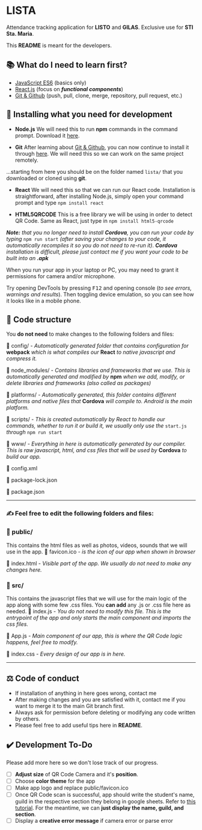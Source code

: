 # LISTA 
Attendance tracking application for **LISTO** and **GILAS**.  Exclusive use for **STI Sta. Maria**.

This **README** is meant for the developers.

## 📚 What do I need to learn first?

 - [JavaScript ES6](https://www.w3schools.com/js/js_es6.asp) (basics only)
 - [React.js](https://www.w3schools.com/react/default.asp) (focus on ***functional components***)
 - [Git & Github](https://www.w3schools.com/git/) (push, pull, clone, merge, repository, pull request, etc.)

## 📩 Installing what you need for development

 - **Node.js**
    We will need this to run **npm** commands in the command prompt. Download it [here](https://nodejs.org/en/download/).
    
 - **Git**
    After learning about [Git & Github](https://www.w3schools.com/git/), you can now continue to install it through [here](https://gitforwindows.org/). We will need this so we can work on the same project remotely.

...starting from here you should be on the folder named `lista/` that you downloaded or cloned using **git**.

    
 - **React**
    We will need this so that we can run our React code. Installation is straightforward, after installing Node.js, simply open your command prompt and type `npm install react`
    
 - **HTML5QRCODE**
	This is a free library we will be using in order to detect QR Code. Same as React, just type in `npm install html5-qrcode`

***Note:** that you no longer need to install **Cordova**, you can run your code by typing* `npm run start` *(after saving your changes to your code, it automatically recompiles it so you do not need to re-run it)*. ***Cordova** installation is difficult, please just contact me if you want your code to be built into an **.apk***

When you run your app in your laptop or PC, you may need to grant it permissions for camera and/or microphone.

Try opening DevTools by pressing <kbd>F12</kbd> and opening console (*to see errors, warnings and results*). Then toggling device emulation, so you can see how it looks like in a mobile phone.

## 🧬 Code structure
You **do not need** to make changes to the following folders and files:

📁 config/ - *Automatically generated folder that contains configuration for* **webpack** *which is what compiles our*  **React** *to native javascript and compress it.*

📁 node_modules/ - *Contains libraries and frameworks that we use. This is automatically generated and modified by* **npm** *when we add, modify, or delete libraries and frameworks (also called as packages)*

📁 platforms/ - *Automatically generated, this folder contains different platforms and native files that* **Cordova** *will compile to. Android is the main platform.*

📁 scripts/ - *This is created automatically by React to handle our commands, whether to run it or build it, we usually only use the* `start.js` *through* `npm run start`

📁 www/ - *Everything in here is automatically generated by our compiler. This is raw javascript, html, and css files that will be used by* **Cordova** *to build our app.*

📜 config.xml

📜 package-lock.json

📜 package.json


---
###  ✍️ Feel free to edit the following folders and files:
### 📁 public/
This contains the html files as well as photos, videos, sounds that we will use in the app.
📜 favicon.ico  - *is the icon of our app when shown in browser*

📜 index.html  - *Visible part of the app. We usually do not need to make any changes here.*



### 📁 src/
This contains the javascript files that we will use for the main logic of the app along with some few .css files. You **can add** any .js or .css file here as needed.
📜 index.js  - *You do not need to modify this file. This is the entrypoint of the app and only starts the main component and imports the css files.*

📜 App.js  - *Main component of our app, this is where the QR Code logic happens, feel free to modify.*

📜 index.css  - *Every design of our app is in here.*

---

## ⚖️ Code of conduct
- If installation of anything in here goes wrong, contact me
- After making changes and you are satisfied with it, contact me if you want to merge it to the main Git branch first.
- Always ask for permission before deleting or modifying any code written by others.
- Please feel free to add useful tips here in **README**.

## ✔️ Development To-Do
Please add more here so we don't lose track of our progress.
 - [ ] **Adjust size** of QR Code Camera and it's **position**.
 - [ ] Choose **color theme** for the app
 - [ ] Make app logo and replace public/favicon.ico
 - [ ] Once QR Code scan is successful, app should write the student's name, guild in the respective section they belong in google sheets. Refer to [this tutorial](https://levelup.gitconnected.com/google-sheets-api-tutorial-with-javascript-588f581aa1d9). For the meantime, we can ****just display** the name, guild, and section**.
 - [ ] Display a **creative error message** if camera error or parse error
